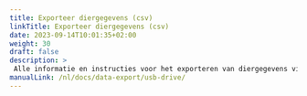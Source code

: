 ```yaml
---
title: Exporteer diergegevens (csv)
linkTitle: Exporteer diergegevens (csv)
date: 2023-09-14T10:01:35+02:00
weight: 30
draft: false
description: >
 Alle informatie en instructies voor het exporteren van diergegevens vindt u hier
manualLink: /nl/docs/data-export/usb-drive/
---
```

<script>
  window.location.href = "/nl/docs/data-export/usb-drive/";
</script>
